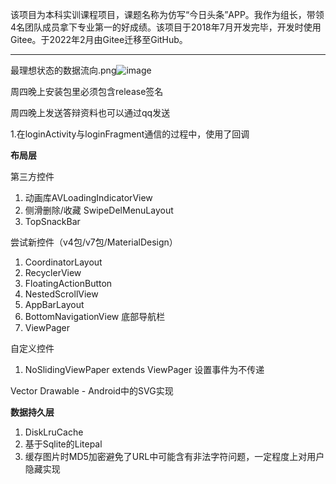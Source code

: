 该项目为本科实训课程项目，课题名称为仿写“今日头条”APP。我作为组长，带领4名团队成员拿下专业第一的好成绩。该项目于2018年7月开发完毕，开发时使用Gitee。于2022年2月由Gitee迁移至GitHub。
***

最理想状态的数据流向.png![image](https://user-images.githubusercontent.com/24218765/154842642-bd3076a5-6515-4846-8223-c1cc2f0d8bde.png)


周四晚上安装包里必须包含release签名

周四晚上发送答辩资料也可以通过qq发送

1.在loginActivity与loginFragment通信的过程中，使用了回调

**布局层**

第三方控件
1. 动画库AVLoadingIndicatorView
2. 侧滑删除/收藏 SwipeDelMenuLayout
3. TopSnackBar

尝试新控件（v4包/v7包/MaterialDesign）
1. CoordinatorLayout
2. RecyclerView
3. FloatingActionButton
4. NestedScrollView
5. AppBarLayout
6. BottomNavigationView 底部导航栏
7. ViewPager

自定义控件

1. NoSlidingViewPaper extends ViewPager 设置事件为不传递

Vector Drawable - Android中的SVG实现


**数据持久层**

1. DiskLruCache
2. 基于Sqlite的Litepal
3. 缓存图片时MD5加密避免了URL中可能含有非法字符问题，一定程度上对用户隐藏实现
